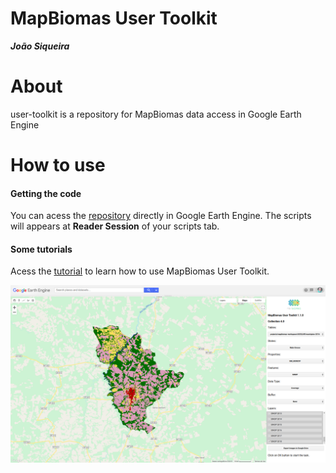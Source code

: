 # MapBiomas User Toolkit

**_João Siqueira_**

# About

user-toolkit is a repository for MapBiomas data access in Google Earth Engine

# How to use
<h4>Getting the code</h4>

You can acess the [repository](https://code.earthengine.google.com/?accept_repo=users/mapbiomas/user-toolkit) directly in Google Earth Engine. The scripts will appears at **Reader Session** of your scripts tab.

<h4>Some tutorials</h4>

Acess the [tutorial](https://docs.google.com/presentation/d/1AkQ-jp94Fc4oI01nf5l5k9FkGZDIuck6P8muNEvAXNg/edit#slide=id.g5cb5ef42b2_0_62) to learn how to use MapBiomas User Toolkit.

![](/pictures/toolkit.png)
